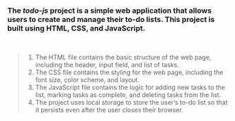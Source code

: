 ### **The _todo-js_ project is a simple web application that allows users to create and manage their to-do lists. This project is built using HTML, CSS, and JavaScript.**
&nbsp;
> 1. The HTML file contains the basic structure of the web page, including the header, input field, and list of tasks.
> 2. The CSS file contains the styling for the web page, including the font size, color scheme, and layout.
> 3. The JavaScript file contains the logic for adding new tasks to the list, marking tasks as complete, and deleting tasks from the list.
> 4. The project uses local storage to store the user’s to-do list so that it persists even after the user closes their browser.
